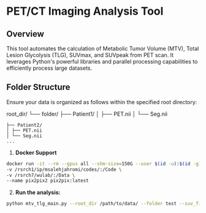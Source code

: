 
# PET/CT Imaging Analysis Tool

## Overview
This tool automates the calculation of Metabolic Tumor Volume (MTV), Total Lesion Glycolysis (TLG), SUVmax, and SUVpeak from PET scan. 
It leverages Python's powerful libraries and parallel processing capabilities to efficiently process large datasets.

## Folder Structure
Ensure your data is organized as follows within the specified root directory:

root_dir/
└── folder/
    ├── Patient1/
    │ ├── PET.nii
    │ └── Seg.nii

    ├── Patient2/
    │ ├── PET.nii
    │ └── Seg.nii
    ...

1. **Docker Support**
```sh
docker run -it --rm --gpus all --shm-size=150G --user $(id -u):$(id -g) --cpuset-cpus=200-251 \
-v /rsrch1/ip/msalehjahromi/codes/:/Code \
-v /rsrch7/wulab/:/Data \
--name pix2pix2 pix2pix:latest
```


2. **Run the analysis:**
```sh
python mtv_tlg_main.py --root_dir /path/to/data/ --folder test --suv_file PET.nii --seg_file Seg.nii
```


